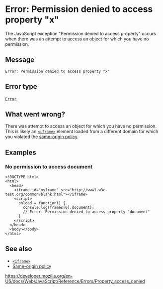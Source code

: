 # Error: Permission denied to access property "x"

The JavaScript exception "Permission denied to access property" occurs when there was an attempt to access an object for which you have no permission.

## Message

    Error: Permission denied to access property "x"

## Error type

[`Error`](../global_objects/error).

## What went wrong?

There was attempt to access an object for which you have no permission. This is likely an [`<iframe>`](https://developer.mozilla.org/en-US/docs/Web/HTML/Element/iframe) element loaded from a different domain for which you violated the [same-origin policy](https://developer.mozilla.org/en-US/docs/Web/Security/Same-origin_policy).

## Examples

### No permission to access document

    <!DOCTYPE html>
    <html>
      <head>
        <iframe id="myframe" src="http://www1.w3c-test.org/common/blank.html"></iframe>
        <script>
          onload = function() {
            console.log(frames[0].document);
            // Error: Permission denied to access property "document"
          }
        </script>
      </head>
      <body></body>
    </html>

## See also

-   [`<iframe>`](https://developer.mozilla.org/en-US/docs/Web/HTML/Element/iframe)
-   [Same-origin policy](https://developer.mozilla.org/en-US/docs/Web/Security/Same-origin_policy)

<a href="https://developer.mozilla.org/en-US/docs/Web/JavaScript/Reference/Errors/Property_access_denied" class="_attribution-link">https://developer.mozilla.org/en-US/docs/Web/JavaScript/Reference/Errors/Property_access_denied</a>
